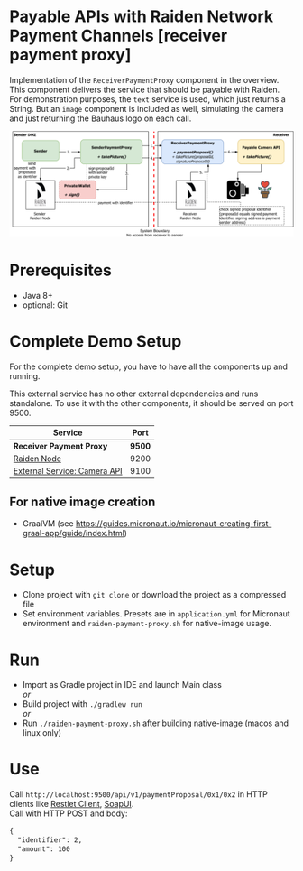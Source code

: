 # Payable APIs with Raiden Network Payment Channels [receiver payment proxy]

Implementation of the `ReceiverPaymentProxy` component in the overview. This component delivers the service that should be payable with Raiden.  
For demonstration purposes, the `text` service is used, which just returns a String. But an `image` component is included as well, simulating the camera and just returning the Bauhaus logo on each call.

![Integration overview](docs/img/paidAPI.png)

# Prerequisites

* Java 8+
* optional: Git

# Complete Demo Setup

For the complete demo setup, you have to have all the components up and running.

This external service has no other external dependencies and runs standalone.  To use it with the other components, it should be served on port 9500.

| Service | Port |
| --- | --- |
| **Receiver Payment Proxy** | **9500** |
| [Raiden Node](...) | 9200 | 
| [External Service: Camera API](...) | 9100 | 

## For native image creation

* GraalVM (see https://guides.micronaut.io/micronaut-creating-first-graal-app/guide/index.html)

# Setup

* Clone project with `git clone` or download the project as a compressed file
* Set environment variables. Presets are in `application.yml` for Micronaut environment and `raiden-payment-proxy.sh` for native-image usage.

# Run

* Import as Gradle project in IDE and launch Main class   
*or*   
* Build project with `./gradlew run`  
*or*
* Run `./raiden-payment-proxy.sh` after building native-image (macos and linux only)

# Use

Call `http://localhost:9500/api/v1/paymentProposal/0x1/0x2` in HTTP clients like [Restlet Client](https://restlet.com/modules/client/), [SoapUI](https://www.soapui.org/).  
Call with HTTP POST and body:
```
{
  "identifier": 2,
  "amount": 100
}
```